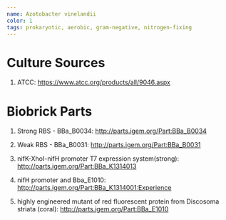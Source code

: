```yaml
---
name: Azotobacter vinelandii
color: 1
tags: prokaryotic, aerobic, gram-negative, nitrogen-fixing
---
```

# Culture Sources
1. ATCC: https://www.atcc.org/products/all/9046.aspx

# Biobrick Parts
1. Strong RBS - BBa_B0034: http://parts.igem.org/Part:BBa_B0034

2. Weak RBS - BBa_B0031: http://parts.igem.org/Part:BBa_B0031

3. nifK-XhoI-nifH promoter T7 expression system(strong): http://parts.igem.org/Part:BBa_K1314013

4. nifH promoter and Bba_E1010: http://parts.igem.org/Part:BBa_K1314001:Experience

5. highly engineered mutant of red fluorescent protein from Discosoma striata (coral): http://parts.igem.org/Part:BBa_E1010
